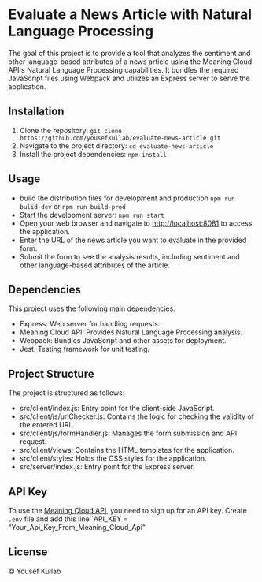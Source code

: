 # Evaluate a News Article with Natural Language Processing
The goal of this project is to provide a tool that analyzes the sentiment and other language-based attributes of a news article using the Meaning Cloud API's Natural Language Processing capabilities. It bundles the required JavaScript files using Webpack and utilizes an Express server to serve the application.

## Installation

1. Clone the repository: `git clone https://github.com/yousefkullab/evaluate-news-article.git`
2. Navigate to the project directory: `cd evaluate-news-article`
3. Install the project dependencies: `npm install`

## Usage

- build the distribution files for development and production `npm run bulid-dev` or `npm run build-prod` 
- Start the development server: `npm run start`
- Open your web browser and navigate to [http://localhost:8081](http://localhost:8081) to access the application.
- Enter the URL of the news article you want to evaluate in the provided form.
- Submit the form to see the analysis results, including sentiment and other language-based attributes of the article.


## Dependencies

This project uses the following main dependencies:


- Express: Web server for handling requests.
- Meaning Cloud API: Provides Natural Language Processing analysis.
- Webpack: Bundles JavaScript and other assets for deployment.
- Jest: Testing framework for unit testing.

## Project Structure

The project is structured as follows:

- src/client/index.js: Entry point for the client-side JavaScript.
- src/client/js/urlChecker.js: Contains the logic for checking the validity of the entered URL.
- src/client/js/formHandler.js: Manages the form submission and API request.
- src/client/views: Contains the HTML templates for the application.
- src/client/styles: Holds the CSS styles for the application.
- src/server/index.js: Entry point for the Express server.

## API Key

To use the [Meaning Cloud API](https://www.meaningcloud.com/developer/sentiment-analysis), you need to sign up for an API key. Create `.env` file and add this line `API_KEY = "Your_Api_Key_From_Meaning_Cloud_Api"

## License

© Yousef Kullab
